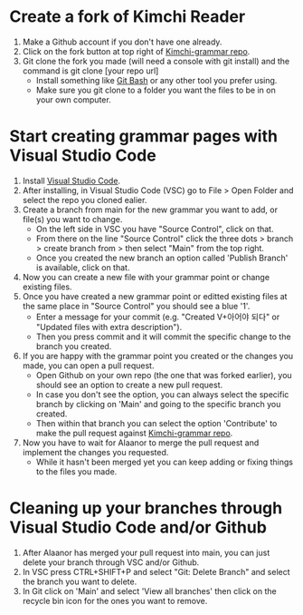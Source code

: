 # Create a fork of Kimchi Reader

1. Make a Github account if you don't have one already.
2. Click on the fork button at top right of [Kimchi-grammar repo](https://github.com/Alaanor/kimchi-grammar).
3. Git clone the fork you made (will need a console with git install) and the command is git clone [your repo url]
    - Install something like [Git Bash](https://git-scm.com/downloads) or any other tool you prefer using.
    - Make sure you git clone to a folder you want the files to be in on your own computer.

# Start creating grammar pages with Visual Studio Code

1. Install [Visual Studio Code](https://code.visualstudio.com/download).
2. After installing, in Visual Studio Code (VSC) go to File > Open Folder and select the repo you cloned ealier.
3. Create a branch from main for the new grammar you want to add, or file(s) you want to change.
    - On the left side in VSC you have "Source Control", click on that.
    - From there on the line "Source Control" click the three dots > branch > create branch from > then select "Main" from the top right.
    - Once you created the new branch an option called 'Publish Branch' is available, click on that.
4. Now you can create a new file with your grammar point or change existing files.
5. Once you have created a new grammar point or editted existing files at the same place in "Source Control" you should see a blue '1'.
    - Enter a message for your commit (e.g. "Created V+아어야 되다" or "Updated files with extra description").
    - Then you press commit and it will commit the specific change to the branch you created.
6. If you are happy with the grammar point you created or the changes you made, you can open a pull request.
    - Open Github on your own repo (the one that was forked earlier), you should see an option to create a new pull request.
    - In case you don't see the option, you can always select the specific branch by clicking on 'Main' and going to the specific branch you created.
    - Then within that branch you can select the option 'Contribute' to make the pull request against [Kimchi-grammar repo](https://github.com/Alaanor/kimchi-grammar).
7. Now you have to wait for Alaanor to merge the pull request and implement the changes you requested. 
    - While it hasn't been merged yet you can keep adding or fixing things to the files you made.

# Cleaning up your branches through Visual Studio Code and/or Github

1. After Alaanor has merged your pull request into main, you can just delete your branch through VSC and/or Github.
2. In VSC press CTRL+SHIFT+P and select "Git: Delete Branch" and select the branch you want to delete.
3. In Git click on 'Main' and select 'View all branches' then click on the recycle bin icon for the ones you want to remove.